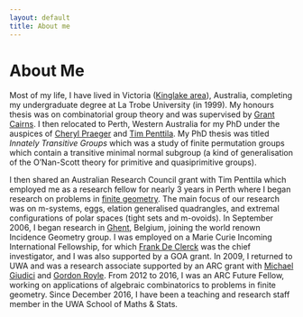 ```yaml
---
layout: default
title: About me
---
```

# About Me

Most of my life, I have lived in Victoria ([Kinglake area](http://en.wikipedia.org/wiki/Kinglake,_Victoria)), Australia, completing my undergraduate degree at La Trobe University (in 1999). My honours thesis was on combinatorial group theory and was supervised by [Grant Cairns](http://grantcairns.ltumathstats.com). I then relocated to Perth, Western Australia for my PhD under the auspices of [Cheryl Praeger](http://www.uwa.edu.au/people/cheryl.praeger) and [Tim Penttila](http://www.math.colostate.edu/~penttila). My PhD thesis was titled _Innately Transitive Groups_ which was a study of finite permutation groups which contain a transitive minimal normal subgroup (a kind of generalisation of the O’Nan-Scott theory for primitive and quasiprimitive groups). 

I then shared an Australian Research Council grant with Tim Penttila which employed me as a research fellow for nearly 3 years in Perth where I began research on problems in [finite geometry](http://en.wikipedia.org/wiki/Finite_geometry). The main focus of our research was on m-systems, eggs, elation generalised quadrangles, and extremal configurations of polar spaces (tight sets and m-ovoids). In September 2006, I began research in [Ghent](http://cage.ugent.be/geometry), Belgium, joining the world renown Incidence Geometry group. I was employed on a Marie Curie Incoming International Fellowship, for which [Frank De Clerck](http://cage.ugent.be/~fdc/) was the chief investigator, and I was also supported by a GOA grant. In 2009, I returned to UWA and was a research associate supported by an ARC grant with [Michael Giudici](http://www.uwa.edu.au/people/michael.giudici) and [Gordon Royle](http://www.uwa.edu.au/people/gordon.royle). From 2012 to 2016, I was an ARC Future Fellow, working on applications of algebraic combinatorics to problems in finite geometry. Since December 2016, I have been a teaching and research staff member in the UWA School of Maths & Stats.